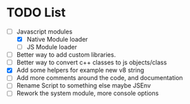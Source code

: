 # TODO List

- [ ] Javascript modules
    - [x] Native Module loader
    - [ ] JS Module loader
- [ ] Better way to add custom libraries.
- [ ] Better way to convert c++ classes to js objects/class
- [x] Add some helpers for example new v8 string
- [ ] Add more comments around the code, and documentation
- [ ] Rename Script to something else maybe JSEnv
- [ ] Rework the system module, more console options